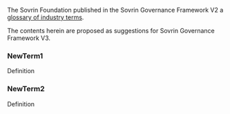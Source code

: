 The Sovrin Foundation published in the Sovrin Governance Framework V2 a [glossary of industry terms](https://docs.google.com/document/d/1gfIz5TT0cNp2kxGMLFXr19x1uoZsruUe_0glHst2fZ8).

The contents herein are proposed as suggestions for Sovrin Governance Framework V3.

### NewTerm1

Definition

### NewTerm2

Definition
